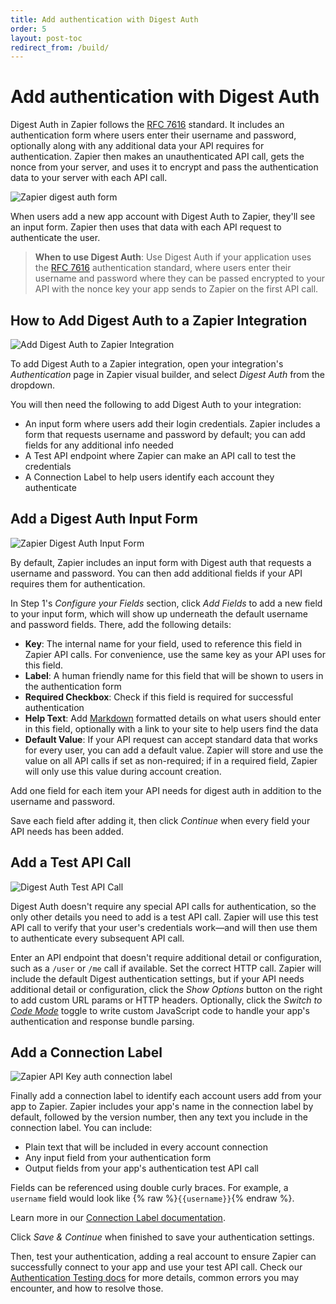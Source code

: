 ```yaml
---
title: Add authentication with Digest Auth
order: 5
layout: post-toc
redirect_from: /build/
---
```


# Add authentication with Digest Auth

Digest Auth in Zapier follows the [RFC 7616](https://tools.ietf.org/html/rfc7616) standard. It includes an authentication form where users enter their username and password, optionally along with any additional data your API requires for authentication. Zapier then makes an unauthenticated API call, gets the nonce from your server, and uses it to encrypt and pass the authentication data to your server with each API call.

![Zapier digest auth form](https://cdn.zapier.com/storage/photos/3c842632d017aa50ba6470201d02f416.png)

When users add a new app account with Digest Auth to Zapier, they'll see an input form. Zapier then uses that data with each API request to authenticate the user.

> **When to use Digest Auth**: Use Digest Auth if your application uses the [RFC 7616](https://tools.ietf.org/html/rfc7616) authentication standard, where users enter their username and password where they can be passed encrypted to your API with the nonce key your app sends to Zapier on the first API call.

<a id="add"></a>
## How to Add Digest Auth to a Zapier Integration

![Add Digest Auth to Zapier Integration](https://cdn.zappy.app/fccd6ab8ba9c837158907d39eef1f288.png)

To add Digest Auth to a Zapier integration, open your integration's _Authentication_ page in Zapier visual builder, and select _Digest Auth_ from the dropdown.

You will then need the following to add Digest Auth to your integration:

- An input form where users add their login credentials. Zapier includes a form that requests username and password by default; you can add fields for any additional info needed
- A Test API endpoint where Zapier can make an API call to test the credentials
- A Connection Label to help users identify each account they authenticate

<a id="form"></a>
## Add a Digest Auth Input Form

![Zapier Digest Auth Input Form](https://cdn.zappy.app/680696e6c2d79b837600c5d1e32c9d40.png)

By default, Zapier includes an input form with Digest auth that requests a username and password. You can then add additional fields if your API requires them for authentication.

In Step 1's _Configure your Fields_ section, click _Add Fields_ to add a new field to your input form, which will show up underneath the default username and password fields. There, add the following details:

- **Key**: The internal name for your field, used to reference this field in Zapier API calls. For convenience, use the same key as your API uses for this field.
- **Label**: A human friendly name for this field that will be shown to users in the authentication form
- **Required Checkbox**: Check if this field is required for successful authentication
- **Help Text**: Add [Markdown](https://zapier.com/blog/beginner-ultimate-guide-markdown/) formatted details on what users should enter in this field, optionally with a link to your site to help users find the data
- **Default Value**: If your API request can accept standard data that works for every user, you can add a default value. Zapier will store and use the value on all API calls if set as non-required; if in a required field, Zapier will only use this value during account creation.

Add one field for each item your API needs for digest auth in addition to the username and password.

Save each field after adding it, then click _Continue_ when every field your API needs has been added.

<a id="test"></a>
## Add a Test API Call

![Digest Auth Test API Call](https://cdn.zappy.app/503eeb14514aa854ae06ba956b6c572c.png)

Digest Auth doesn't require any special API calls for authentication, so the only other details you need to add is a test API call. Zapier will use this test API call to verify that your user's credentials work—and will then use them to authenticate every subsequent API call.

Enter an API endpoint that doesn't require additional detail or configuration, such as a `/user` or `/me` call if available. Set the correct HTTP call. Zapier will include the default Digest authentication settings, but if your API needs additional detail or configuration, click the _Show Options_ button on the right to add custom URL params or HTTP headers. Optionally, click the _Switch to [Code Mode](https://platform.zapier.com/build/code-mode)_ toggle to write custom JavaScript code to handle your app's authentication and response bundle parsing.

<a id="label"></a>
## Add a Connection Label

![Zapier API Key auth connection label](https://cdn.zappy.app/0526347a17577147c712d0814b4995d5.png)

Finally add a connection label to identify each account users add from your app to Zapier. Zapier includes your app's name in the connection label by default, followed by the version number, then any text you include in the connection label. You can include:

- Plain text that will be included in every account connection
- Any input field from your authentication form
- Output fields from your app's authentication test API call

Fields can be referenced using double curly braces. For example, a `username` field would look like {% raw %}`{{username}}`{% endraw %}. 

Learn more in our [Connection Label documentation](https://platform.zapier.com/build/auth#label).

Click _Save & Continue_ when finished to save your authentication settings.

Then, test your authentication, adding a real account to ensure Zapier can successfully connect to your app and use your test API call. Check our [Authentication Testing docs](https://platform.zapier.com/build/auth#test) for more details, common errors you may encounter, and how to resolve those.
